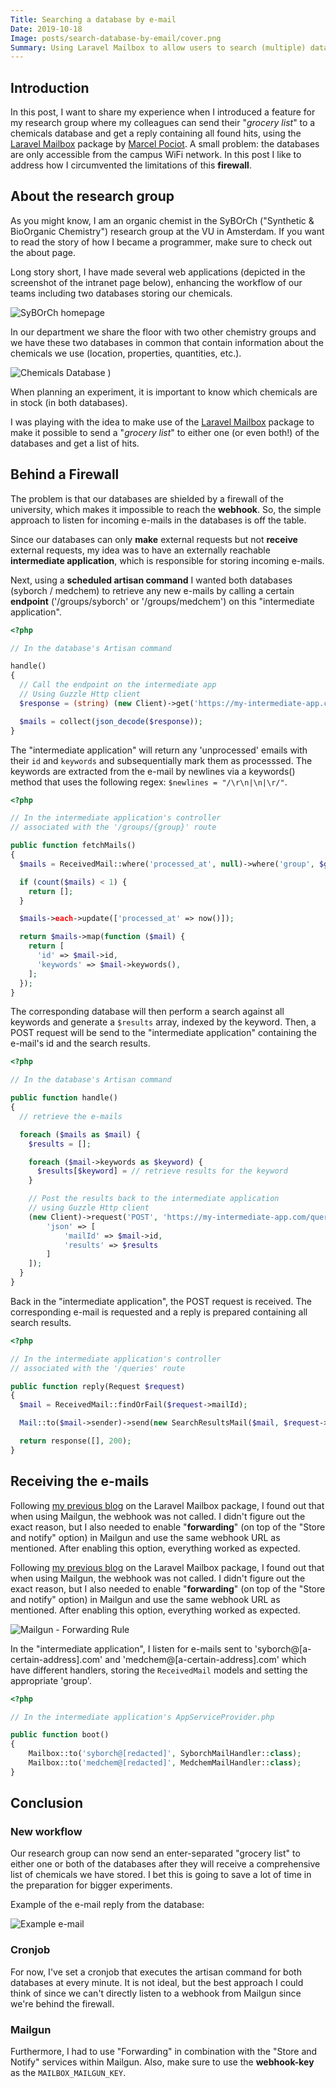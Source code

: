 ```yaml
---
Title: Searching a database by e-mail
Date: 2019-10-18
Image: posts/search-database-by-email/cover.png
Summary: Using Laravel Mailbox to allow users to search (multiple) databases and receive the results as a reply to their e-mail.
---
```


## Introduction 

In this post, I want to share my experience when I introduced a feature for my research group where my colleagues can send their "*grocery list*" to a chemicals database and get a reply containing all found hits, using the [Laravel Mailbox](https://docs.beyondco.de/laravel-mailbox/) package by [Marcel Pociot](https://twitter.com/marcelpociot). A small problem: the databases are only accessible from the campus WiFi network. In this post I like to address how I circumvented the limitations of this **firewall**.

## About the research group

As you might know, I am an organic chemist in the SyBOrCh ("Synthetic & BioOrganic Chemistry") research group at the VU in Amsterdam. If you want to read the story of how I became a programmer, make sure to check out the about page.

Long story short, I have made several web applications (depicted in the screenshot of the intranet page below), enhancing the workflow of our teams including two databases storing our chemicals.

![SyBOrCh homepage](images/posts/search-database-by-email/homepage.png)

In our department we share the floor with two other chemistry groups and we have these two databases in common that contain information about the chemicals we use (location, properties, quantities, etc.). 

![Chemicals Database](images/posts/search-database-by-email/chemicals-database.png)
)

When planning an experiment, it is important to know which chemicals are in stock (in both databases).

I was playing with the idea to make use of the [Laravel Mailbox](https://docs.beyondco.de/laravel-mailbox/) package to make it possible to send a "*grocery list*" to either one (or even both!) of the databases and get a list of hits.

## Behind a Firewall

The problem is that our databases are shielded by a firewall of the university, which makes it impossible to reach the **webhook**. So, the simple approach to listen for incoming e-mails in the databases is off the table.

Since our databases can only **make** external requests but not **receive** external requests, my idea was to have an externally reachable **intermediate application**, which is responsible for storing incoming e-mails.

Next, using a **scheduled artisan command** I wanted both databases (syborch / medchem) to retrieve any new e-mails by calling a certain **endpoint** ('/groups/syborch' or '/groups/medchem') on this "intermediate application".

```php
<?php

// In the database's Artisan command

handle()
{
  // Call the endpoint on the intermediate app
  // Using Guzzle Http client
  $response = (string) (new Client)->get('https://my-intermediate-app.com/groups/syborch')->getBody();

  $mails = collect(json_decode($response));
}
```

The "intermediate application" will return any 'unprocessed' emails with their `id` and `keywords` and subsequentially mark them as processsed. The keywords are extracted from the e-mail by newlines via a keywords() method that uses the following regex: `$newlines = "/\r\n|\n|\r/"`.

```php
<?php

// In the intermediate application's controller 
// associated with the '/groups/{group}' route

public function fetchMails()
{
  $mails = ReceivedMail::where('processed_at', null)->where('group', $group)->get();

  if (count($mails) < 1) {
    return [];
  }

  $mails->each->update(['processed_at' => now()]);

  return $mails->map(function ($mail) {
    return [
      'id' => $mail->id,
      'keywords' => $mail->keywords(),
    ];
  });
}
```

The corresponding database will then perform a search against all keywords and generate a `$results` array, indexed by the keyword. Then, a POST request will be send to the "intermediate application" containing the e-mail's id and the search results.

```php
<?php

// In the database's Artisan command

public function handle()
{
  // retrieve the e-mails

  foreach ($mails as $mail) {
    $results = [];

    foreach ($mail->keywords as $keyword) {
      $results[$keyword] = // retrieve results for the keyword
    }

    // Post the results back to the intermediate application
    // using Guzzle Http client
    (new Client)->request('POST', 'https://my-intermediate-app.com/queries', [
        'json' => [
            'mailId' => $mail->id,
            'results' => $results
        ]
    ]);
  }
}
```

Back in the "intermediate application", the POST request is received. The corresponding e-mail is requested and a reply is prepared containing all search results.

```php
<?php

// In the intermediate application's controller 
// associated with the '/queries' route

public function reply(Request $request)
{
  $mail = ReceivedMail::findOrFail($request->mailId);

  Mail::to($mail->sender)->send(new SearchResultsMail($mail, $request->results));

  return response([], 200);
}
```

## Receiving the e-mails

Following [my previous blog](https://johnbraun.blog/posts/incoming-mail-laravel-mailbox) on the Laravel Mailbox package, I found out that when using Mailgun, the webhook was not called. I didn't figure out the exact reason, but I also needed to enable "**forwarding**" (on top of the "Store and notify" option) in Mailgun and use the same webhook URL as mentioned. After enabling this option, everything worked as expected.

Following [my previous blog](https://johnbraun.blog/posts/incoming-mail-laravel-mailbox) on the Laravel Mailbox package, I found out that when using Mailgun, the webhook was not called. I didn't figure out the exact reason, but I also needed to enable "**forwarding**" (on top of the "Store and notify" option) in Mailgun and use the same webhook URL as mentioned. After enabling this option, everything worked as expected.

![Mailgun - Forwarding Rule](images/posts/search-database-by-email/forwarding-rule.png)

In the "intermediate application", I listen for e-mails sent to 'syborch@[a-certain-address].com' and 'medchem@[a-certain-address].com' which have different handlers, storing the `ReceivedMail` models and setting the appropriate 'group'.

```php
<?php

// In the intermediate application's AppServiceProvider.php

public function boot()
{
    Mailbox::to('syborch@[redacted]', SyborchMailHandler::class);
    Mailbox::to('medchem@[redacted]', MedchemMailHandler::class);
}
```

## Conclusion

### New workflow

Our research group can now send an enter-separated "grocery list" to either one or both of the databases after they will receive a comprehensive list of chemicals we have stored. I bet this is going to save a lot of time in the preparation for bigger experiments.

Example of the e-mail reply from the database:

![Example e-mail](images/posts/search-database-by-email/email-example.png)

### Cronjob

For now, I've set a cronjob that executes the artisan command for both databases at every minute. It is not ideal, but the best approach I could think of since we can't directly listen to a webhook from Mailgun since we're behind the firewall.

### Mailgun

Furthermore, I had to use "Forwarding" in combination with the "Store and Notify" services within Mailgun. Also, make sure to use the **webhook-key** as the `MAILBOX_MAILGUN_KEY`.
